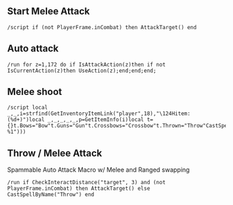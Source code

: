 ## Start Melee Attack
```
/script if (not PlayerFrame.inCombat) then AttackTarget() end
```
 

## Auto attack
```
/run for z=1,172 do if IsAttackAction(z)then if not IsCurrentAction(z)then UseAction(z);end;end;end;
```
 

## Melee shoot
```
/script local _,_,i=strfind(GetInventoryItemLink("player",18),"\124Hitem:(%d+)")local _,_,_,_,_,p=GetItemInfo(i)local t={}t.Bows="Bow"t.Guns="Gun"t.Crossbows="Crossbow"t.Thrown="Throw"CastSpellByName((string.gsub(t[p],"^([^T])","Shoot %1")))
```


## Throw / Melee Attack
Spammable Auto Attack Macro w/ Melee and Ranged swapping
```
/run if CheckInteractDistance("target", 3) and (not PlayerFrame.inCombat) then AttackTarget() else CastSpellByName("Throw") end
```